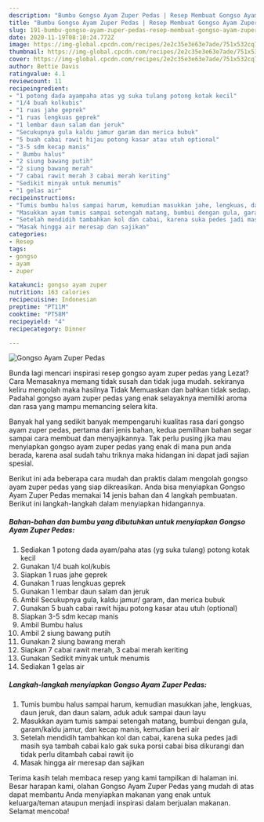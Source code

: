 ```yaml
---
description: "Bumbu Gongso Ayam Zuper Pedas | Resep Membuat Gongso Ayam Zuper Pedas Yang Paling Enak"
title: "Bumbu Gongso Ayam Zuper Pedas | Resep Membuat Gongso Ayam Zuper Pedas Yang Paling Enak"
slug: 191-bumbu-gongso-ayam-zuper-pedas-resep-membuat-gongso-ayam-zuper-pedas-yang-paling-enak
date: 2020-11-19T08:10:24.772Z
image: https://img-global.cpcdn.com/recipes/2e2c35e3e63e7ade/751x532cq70/gongso-ayam-zuper-pedas-foto-resep-utama.jpg
thumbnail: https://img-global.cpcdn.com/recipes/2e2c35e3e63e7ade/751x532cq70/gongso-ayam-zuper-pedas-foto-resep-utama.jpg
cover: https://img-global.cpcdn.com/recipes/2e2c35e3e63e7ade/751x532cq70/gongso-ayam-zuper-pedas-foto-resep-utama.jpg
author: Bettie Davis
ratingvalue: 4.1
reviewcount: 11
recipeingredient:
- "1 potong dada ayampaha atas yg suka tulang potong kotak kecil"
- "1/4 buah kolkubis"
- "1 ruas jahe geprek"
- "1 ruas lengkuas geprek"
- "1 lembar daun salam dan jeruk"
- "Secukupnya gula kaldu jamur garam dan merica bubuk"
- "5 buah cabai rawit hijau potong kasar atau utuh optional"
- "3-5 sdm kecap manis"
- " Bumbu halus"
- "2 siung bawang putih"
- "2 siung bawang merah"
- "7 cabai rawit merah 3 cabai merah keriting"
- "Sedikit minyak untuk menumis"
- "1 gelas air"
recipeinstructions:
- "Tumis bumbu halus sampai harum, kemudian masukkan jahe, lengkuas, daun jeruk, dan daun salam, aduk aduk sampai daun layu"
- "Masukkan ayam tumis sampai setengah matang, bumbui dengan gula, garam/kaldu jamur, dan kecap manis, kemudian beri air"
- "Setelah mendidih tambahkan kol dan cabai, karena suka pedes jadi masih sya tambah cabai kalo gak suka porsi cabai bisa dikurangi dan tidak perlu ditambah cabai rawit ijo"
- "Masak hingga air meresap dan sajikan"
categories:
- Resep
tags:
- gongso
- ayam
- zuper

katakunci: gongso ayam zuper 
nutrition: 163 calories
recipecuisine: Indonesian
preptime: "PT11M"
cooktime: "PT58M"
recipeyield: "4"
recipecategory: Dinner

---
```



![Gongso Ayam Zuper Pedas](https://img-global.cpcdn.com/recipes/2e2c35e3e63e7ade/751x532cq70/gongso-ayam-zuper-pedas-foto-resep-utama.jpg)

Bunda lagi mencari inspirasi resep gongso ayam zuper pedas yang Lezat? Cara Memasaknya memang tidak susah dan tidak juga mudah. sekiranya keliru mengolah maka hasilnya Tidak Memuaskan dan bahkan tidak sedap. Padahal gongso ayam zuper pedas yang enak selayaknya memiliki aroma dan rasa yang mampu memancing selera kita.



Banyak hal yang sedikit banyak mempengaruhi kualitas rasa dari gongso ayam zuper pedas, pertama dari jenis bahan, kedua pemilihan bahan segar sampai cara membuat dan menyajikannya. Tak perlu pusing jika mau menyiapkan gongso ayam zuper pedas yang enak di mana pun anda berada, karena asal sudah tahu triknya maka hidangan ini dapat jadi sajian spesial.


Berikut ini ada beberapa cara mudah dan praktis dalam mengolah gongso ayam zuper pedas yang siap dikreasikan. Anda bisa menyiapkan Gongso Ayam Zuper Pedas memakai 14 jenis bahan dan 4 langkah pembuatan. Berikut ini langkah-langkah dalam menyiapkan hidangannya.

<!--inarticleads1-->

##### Bahan-bahan dan bumbu yang dibutuhkan untuk menyiapkan Gongso Ayam Zuper Pedas:

1. Sediakan 1 potong dada ayam/paha atas (yg suka tulang) potong kotak kecil
1. Gunakan 1/4 buah kol/kubis
1. Siapkan 1 ruas jahe geprek
1. Gunakan 1 ruas lengkuas geprek
1. Gunakan 1 lembar daun salam dan jeruk
1. Ambil Secukupnya gula, kaldu jamur/ garam, dan merica bubuk
1. Gunakan 5 buah cabai rawit hijau potong kasar atau utuh (optional)
1. Siapkan 3-5 sdm kecap manis
1. Ambil  Bumbu halus
1. Ambil 2 siung bawang putih
1. Gunakan 2 siung bawang merah
1. Siapkan 7 cabai rawit merah, 3 cabai merah keriting
1. Gunakan Sedikit minyak untuk menumis
1. Sediakan 1 gelas air




<!--inarticleads2-->

##### Langkah-langkah menyiapkan Gongso Ayam Zuper Pedas:

1. Tumis bumbu halus sampai harum, kemudian masukkan jahe, lengkuas, daun jeruk, dan daun salam, aduk aduk sampai daun layu
1. Masukkan ayam tumis sampai setengah matang, bumbui dengan gula, garam/kaldu jamur, dan kecap manis, kemudian beri air
1. Setelah mendidih tambahkan kol dan cabai, karena suka pedes jadi masih sya tambah cabai kalo gak suka porsi cabai bisa dikurangi dan tidak perlu ditambah cabai rawit ijo
1. Masak hingga air meresap dan sajikan




Terima kasih telah membaca resep yang kami tampilkan di halaman ini. Besar harapan kami, olahan Gongso Ayam Zuper Pedas yang mudah di atas dapat membantu Anda menyiapkan makanan yang enak untuk keluarga/teman ataupun menjadi inspirasi dalam berjualan makanan. Selamat mencoba!
